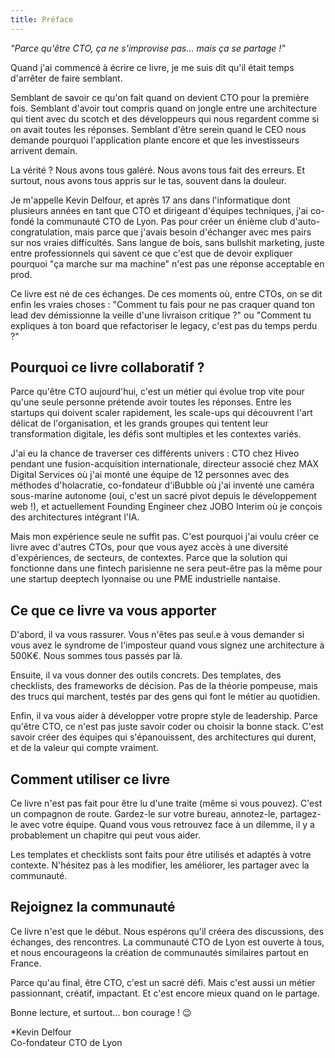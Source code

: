 ```yaml
---
title: Préface
---
```


*"Parce qu'être CTO, ça ne s'improvise pas... mais ça se partage !"*

Quand j'ai commencé à écrire ce livre, je me suis dit qu'il était temps d'arrêter de faire semblant.

Semblant de savoir ce qu'on fait quand on devient CTO pour la première fois. Semblant d'avoir tout compris quand on jongle entre une architecture qui tient avec du scotch et des développeurs qui nous regardent comme si on avait toutes les réponses. Semblant d'être serein quand le CEO nous demande pourquoi l'application plante encore et que les investisseurs arrivent demain.

La vérité ? Nous avons tous galéré. Nous avons tous fait des erreurs. Et surtout, nous avons tous appris sur le tas, souvent dans la douleur.

Je m'appelle Kevin Delfour, et après 17 ans dans l'informatique dont plusieurs années en tant que CTO et dirigeant d'équipes techniques, j'ai co-fondé la communauté CTO de Lyon. Pas pour créer un énième club d'auto-congratulation, mais parce que j'avais besoin d'échanger avec mes pairs sur nos vraies difficultés. Sans langue de bois, sans bullshit marketing, juste entre professionnels qui savent ce que c'est que de devoir expliquer pourquoi "ça marche sur ma machine" n'est pas une réponse acceptable en prod.

Ce livre est né de ces échanges. De ces moments où, entre CTOs, on se dit enfin les vraies choses : "Comment tu fais pour ne pas craquer quand ton lead dev démissionne la veille d'une livraison critique ?" ou "Comment tu expliques à ton board que refactoriser le legacy, c'est pas du temps perdu ?"

## Pourquoi ce livre collaboratif ?

Parce qu'être CTO aujourd'hui, c'est un métier qui évolue trop vite pour qu'une seule personne prétende avoir toutes les réponses. Entre les startups qui doivent scaler rapidement, les scale-ups qui découvrent l'art délicat de l'organisation, et les grands groupes qui tentent leur transformation digitale, les défis sont multiples et les contextes variés.

J'ai eu la chance de traverser ces différents univers : CTO chez Hiveo pendant une fusion-acquisition internationale, directeur associé chez MAX Digital Services où j'ai monté une équipe de 12 personnes avec des méthodes d'holacratie, co-fondateur d'iBubble où j'ai inventé une caméra sous-marine autonome (oui, c'est un sacré pivot depuis le développement web !), et actuellement Founding Engineer chez JOBO Interim où je conçois des architectures intégrant l'IA.

Mais mon expérience seule ne suffit pas. C'est pourquoi j'ai voulu créer ce livre avec d'autres CTOs, pour que vous ayez accès à une diversité d'expériences, de secteurs, de contextes. Parce que la solution qui fonctionne dans une fintech parisienne ne sera peut-être pas la même pour une startup deeptech lyonnaise ou une PME industrielle nantaise.

## Ce que ce livre va vous apporter

D'abord, il va vous rassurer. Vous n'êtes pas seul.e à vous demander si vous avez le syndrome de l'imposteur quand vous signez une architecture à 500K€. Nous sommes tous passés par là.

Ensuite, il va vous donner des outils concrets. Des templates, des checklists, des frameworks de décision. Pas de la théorie pompeuse, mais des trucs qui marchent, testés par des gens qui font le métier au quotidien.

Enfin, il va vous aider à développer votre propre style de leadership. Parce qu'être CTO, ce n'est pas juste savoir coder ou choisir la bonne stack. C'est savoir créer des équipes qui s'épanouissent, des architectures qui durent, et de la valeur qui compte vraiment.

## Comment utiliser ce livre

Ce livre n'est pas fait pour être lu d'une traite (même si vous pouvez). C'est un compagnon de route. Gardez-le sur votre bureau, annotez-le, partagez-le avec votre équipe. Quand vous vous retrouvez face à un dilemme, il y a probablement un chapitre qui peut vous aider.

Les templates et checklists sont faits pour être utilisés et adaptés à votre contexte. N'hésitez pas à les modifier, les améliorer, les partager avec la communauté.

## Rejoignez la communauté

Ce livre n'est que le début. Nous espérons qu'il créera des discussions, des échanges, des rencontres. La communauté CTO de Lyon est ouverte à tous, et nous encourageons la création de communautés similaires partout en France.

Parce qu'au final, être CTO, c'est un sacré défi. Mais c'est aussi un métier passionnant, créatif, impactant. Et c'est encore mieux quand on le partage.

Bonne lecture, et surtout... bon courage ! 😉

*Kevin Delfour  
Co-fondateur CTO de Lyon
